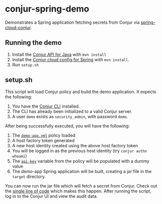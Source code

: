 # conjur-spring-demo
Demonstrates a Spring application fetching secrets from Conjur via [spring-cloud-conjur](https://github.com/dsbyrne/spring-cloud-conjur).

## Running the demo
1. Install the [Conjur API for Java](https://github.com/conjurinc/api-java) with `mvn install`
2. Install the [Conjur cloud config for Spring](https://github.com/dsbyrne/spring-cloud-conjur) with `mvn install`.
3. Run `setup.sh`

## setup.sh
This script will load Conjur policy and build the demo application. It expects the following:
1. You have the [Conjur CLI](https://github.com/conjurinc/cli-ruby) installed.
2. The CLI has already been initialized to a valid Conjur server.
3. A user `demo` exists as `security_admin`, with password `demo`.

After being successfully executed, you will have the following:
1. The [`demo-app.yml`](policy/demo-app.yml) policy loaded
2. A host factory token generated
3. A new host identity created using the above host factory token
4. You will be logged in as the previous host identity (try `conjur authn whoami`)
5. The [`api-key`](policy/demo-app.yml#L7) variable from the policy will be populated with a dummy value
6. The demo-app Spring application will be built, creating a jar file in the `target` directory.

You can now run the jar file which will fetch a secret from Conjur. Check out the [single line of code](src/main/java/com/example/demo/DemoApplication.java#L15) which makes this happen. After running the script, log in to the Conjur UI and view the audit data.